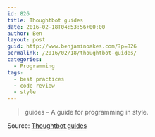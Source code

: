 ```yaml
---
id: 826
title: Thoughtbot guides
date: 2016-02-18T04:53:56+00:00
author: Ben
layout: post
guid: http://www.benjaminoakes.com/?p=826
permalink: /2016/02/18/thoughtbot-guides/
categories:
  - Programming
tags:
  - best practices
  - code review
  - style
---
```

> guides &#8211; A guide for programming in style.

Source: <a href="https://github.com/thoughtbot/guides" target="_blank">Thoughtbot guides</a>